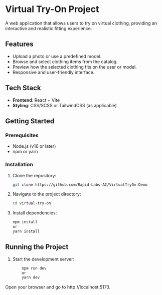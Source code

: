 # Virtual Try-On Project

A web application that allows users to try on virtual clothing, providing an interactive and realistic fitting experience.

## Features
- Upload a photo or use a predefined model.
- Browse and select clothing items from the catalog.
- Preview how the selected clothing fits on the user or model.
- Responsive and user-friendly interface.

## Tech Stack
- **Frontend**: React + Vite
- **Styling**: CSS/SCSS or TailwindCSS (as applicable)

## Getting Started

### Prerequisites
- Node.js (v16 or later)
- npm or yarn

### Installation
1. Clone the repository:
    ```bash
    git clone https://github.com/Rapid-Labs-AI/VirtualTryOn-Demo
    ```
2. Navigate to the project directory:
    ```bash
    cd virtual-try-on
    ```
3. Install dependencies:

    ```bash
    npm install
    or
    yarn install
    ```
## Running the Project
1. Start the development server:
    ```bash
        npm run dev
        or
        yarn dev
    ```

Open your browser and go to http://localhost:5173.
